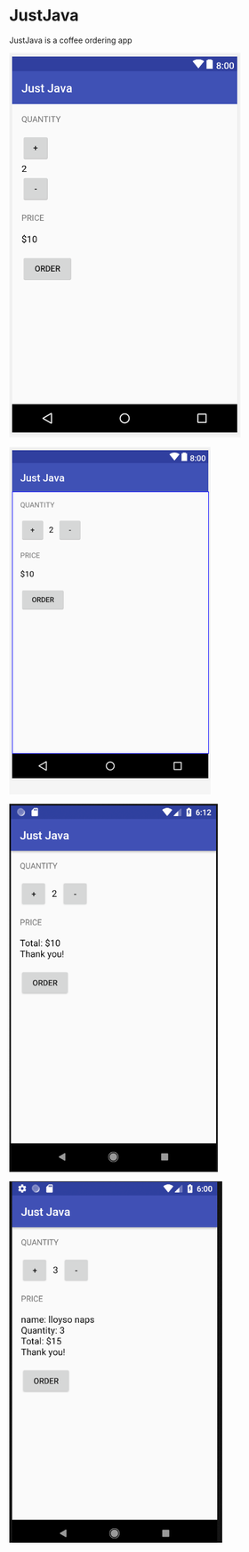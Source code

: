 # JustJava
JustJava is a coffee ordering app 

![jJustJava app screen shot](jj_screenShots/jj_scrnshot1.png "")

![jJustJava app screen shot](jj_screenShots/jj_scrnshot2.png "")

![jJustJava app screen shot](jj_screenShots/jj_scrnshot3.png "")

![jJustJava app screen shot](jj_screenShots/jj_scrnshot4.png "")
